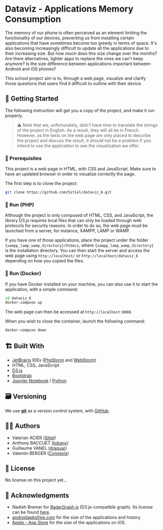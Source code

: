 # Dataviz - Applications Memory Consumption

The memory of our phone is often perceived as an element limiting the functionality of our devices, preventing us from installing certain applications that have sometimes become too greedy in terms of space. It's also becoming increasingly difficult to update all the applications due to their increasing size. But how much does this size change over the months? Are there alternatives, lighter apps to replace the ones we can't keep anymore? Is the size difference between applications important between Android and iOS phones?

This school project aim is to, through a web page, visualize and clarify those questions that users find it difficult to outline with their device.

## 🔌 Getting Started

The following instruction will get you a copy of the project, and make it run properly.

> ⚠️ Note that we, unfortunately, didn't have time to translate the strings of the project in English. As a result, they will all be in French. However, as the texts on the web page are only placed to describe the project and discuss the result, it should not be a problem if you intend to use the application to see the visualization we offer.

### 🔧 Prerequisites

This project is a web page in HTML, with CSS and JavaScript. Make sure to have an updated browser in order to visualize correctly the page.

The first step is to clone the project:

```bash
git clone https://github.com/Sitiel/dataviz_6.git
```

### 🐘 Run (PHP)

Although the project is only composed of HTML, CSS, and JavaScript, the library D3.js requires local files that can only be loaded through web protocols for security reasons. In order to do so, the web page must be launched from a server, for instance, XAMPP, LAMP or WAMP.

If you have one of those applications, place the project under the folder `{xampp_lamp_wamp_directory}/htdocs`, where `{xampp_lamp_wamp_directory}` is the installation directory. You can then start the server and access the web page using `http://localhost/` or `http://localhost/dataviz_6` depending on how you copied the files.

### 🐳 Run (Docker)

If you have Docker installed on your machine, you can also use it to start the application, with a simple command:

```bash
cd dataviz_6
docker-compose up
```

The web page can then be accessed at `http://localhost:8080`.

When you wish to close the container, launch the following command:

```bash
docker-compose down
```

## 🏗️ Built With

* [JetBrains](https://www.jetbrains.com/) IDEs ([PhpStorm](https://www.jetbrains.com/phpstorm/) and [WebStorm](https://www.jetbrains.com/webstorm/))
* HTML, CSS, JavaScript
* [D3.js](https://d3js.org/)
* [Bootstrap](https://getbootstrap.com/)
* [Jupyter Notebook](https://jupyter.org/) / [Python](https://www.python.org/)

## 🗃️ Versioning

We use [**git**](https://git-scm.com/) as a version control system, with [GitHub](https://github.com/).

## 👨‍💻 Authors

* Valerian ACIER ([Sitiel](https://github.com/Sitiel))
* Anthony BACCUET ([tobany](https://github.com/tobany))
* Guillaume VANEL ([draguar](https://github.com/draguar))
* Valentin BERGER ([Cynnexis](https://github.com/Cynnexis))

## 📝 License

No license on this project yet...

## 🤝 Acknowledgments

* Nadieh Bremer for [RadarGraph.js](http://bl.ocks.org/nbremer/21746a9668ffdf6d8242) (D3.js-compatible graph). Its license can be found [here](https://github.com/Sitiel/dataviz_6/blob/master/assets/js/RadarGraph-LICENSE.txt).
* [androidapksfree.com](https://androidapksfree.com/) for the size of the applications and history
* [Apple - App Store](https://www.apple.com/ios/app-store/) for the size of the applications on iOS.
